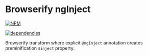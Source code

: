 # Browserify ngInject

[![NPM](https://nodei.co/npm/browserify-nginject.png)](https://github.com/bholloway/browserify-nginject)

[![dependencies](https://david-dm.org/bholloway/browserify-nginject.svg)](https://github.com/bholloway/browserify-nginject)

Browserify transform where explicit `@ngInject` annotation creates preminification `$inject` property.
